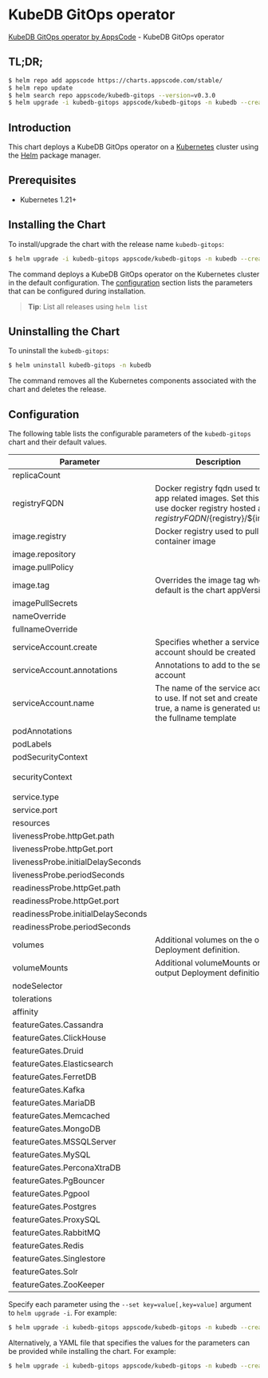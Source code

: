 # KubeDB GitOps operator

[KubeDB GitOps operator by AppsCode](https://github.com/appscode-cloud) - KubeDB GitOps operator

## TL;DR;

```bash
$ helm repo add appscode https://charts.appscode.com/stable/
$ helm repo update
$ helm search repo appscode/kubedb-gitops --version=v0.3.0
$ helm upgrade -i kubedb-gitops appscode/kubedb-gitops -n kubedb --create-namespace --version=v0.3.0
```

## Introduction

This chart deploys a KubeDB GitOps operator on a [Kubernetes](http://kubernetes.io) cluster using the [Helm](https://helm.sh) package manager.

## Prerequisites

- Kubernetes 1.21+

## Installing the Chart

To install/upgrade the chart with the release name `kubedb-gitops`:

```bash
$ helm upgrade -i kubedb-gitops appscode/kubedb-gitops -n kubedb --create-namespace --version=v0.3.0
```

The command deploys a KubeDB GitOps operator on the Kubernetes cluster in the default configuration. The [configuration](#configuration) section lists the parameters that can be configured during installation.

> **Tip**: List all releases using `helm list`

## Uninstalling the Chart

To uninstall the `kubedb-gitops`:

```bash
$ helm uninstall kubedb-gitops -n kubedb
```

The command removes all the Kubernetes components associated with the chart and deletes the release.

## Configuration

The following table lists the configurable parameters of the `kubedb-gitops` chart and their default values.

|             Parameter              |                                                             Description                                                              |                                                                                            Default                                                                                             |
|------------------------------------|--------------------------------------------------------------------------------------------------------------------------------------|------------------------------------------------------------------------------------------------------------------------------------------------------------------------------------------------|
| replicaCount                       |                                                                                                                                      | <code>1</code>                                                                                                                                                                                 |
| registryFQDN                       | Docker registry fqdn used to pull app related images. Set this to use docker registry hosted at ${registryFQDN}/${registry}/${image} | <code>ghcr.io</code>                                                                                                                                                                           |
| image.registry                     | Docker registry used to pull app container image                                                                                     | <code>kubedb</code>                                                                                                                                                                            |
| image.repository                   |                                                                                                                                      | <code>kubedb-gitops</code>                                                                                                                                                                     |
| image.pullPolicy                   |                                                                                                                                      | <code>IfNotPresent</code>                                                                                                                                                                      |
| image.tag                          | Overrides the image tag whose default is the chart appVersion.                                                                       | <code>""</code>                                                                                                                                                                                |
| imagePullSecrets                   |                                                                                                                                      | <code>[]</code>                                                                                                                                                                                |
| nameOverride                       |                                                                                                                                      | <code>""</code>                                                                                                                                                                                |
| fullnameOverride                   |                                                                                                                                      | <code>""</code>                                                                                                                                                                                |
| serviceAccount.create              | Specifies whether a service account should be created                                                                                | <code>true</code>                                                                                                                                                                              |
| serviceAccount.annotations         | Annotations to add to the service account                                                                                            | <code>{}</code>                                                                                                                                                                                |
| serviceAccount.name                | The name of the service account to use. If not set and create is true, a name is generated using the fullname template               | <code>""</code>                                                                                                                                                                                |
| podAnnotations                     |                                                                                                                                      | <code>{}</code>                                                                                                                                                                                |
| podLabels                          |                                                                                                                                      | <code>{}</code>                                                                                                                                                                                |
| podSecurityContext                 |                                                                                                                                      | <code>{}</code>                                                                                                                                                                                |
| securityContext                    |                                                                                                                                      | <code>{"allowPrivilegeEscalation":false,"capabilities":{"drop":["ALL"]},"readOnlyRootFilesystem":true,"runAsNonRoot":true,"runAsUser":65534,"seccompProfile":{"type":"RuntimeDefault"}}</code> |
| service.type                       |                                                                                                                                      | <code>ClusterIP</code>                                                                                                                                                                         |
| service.port                       |                                                                                                                                      | <code>8081</code>                                                                                                                                                                              |
| resources                          |                                                                                                                                      | <code>{}</code>                                                                                                                                                                                |
| livenessProbe.httpGet.path         |                                                                                                                                      | <code>/healthz</code>                                                                                                                                                                          |
| livenessProbe.httpGet.port         |                                                                                                                                      | <code>probes</code>                                                                                                                                                                            |
| livenessProbe.initialDelaySeconds  |                                                                                                                                      | <code>15</code>                                                                                                                                                                                |
| livenessProbe.periodSeconds        |                                                                                                                                      | <code>20</code>                                                                                                                                                                                |
| readinessProbe.httpGet.path        |                                                                                                                                      | <code>/readyz</code>                                                                                                                                                                           |
| readinessProbe.httpGet.port        |                                                                                                                                      | <code>probes</code>                                                                                                                                                                            |
| readinessProbe.initialDelaySeconds |                                                                                                                                      | <code>5</code>                                                                                                                                                                                 |
| readinessProbe.periodSeconds       |                                                                                                                                      | <code>10</code>                                                                                                                                                                                |
| volumes                            | Additional volumes on the output Deployment definition.                                                                              | <code>[]</code>                                                                                                                                                                                |
| volumeMounts                       | Additional volumeMounts on the output Deployment definition.                                                                         | <code>[]</code>                                                                                                                                                                                |
| nodeSelector                       |                                                                                                                                      | <code>{}</code>                                                                                                                                                                                |
| tolerations                        |                                                                                                                                      | <code>[]</code>                                                                                                                                                                                |
| affinity                           |                                                                                                                                      | <code>{}</code>                                                                                                                                                                                |
| featureGates.Cassandra             |                                                                                                                                      | <code>false</code>                                                                                                                                                                             |
| featureGates.ClickHouse            |                                                                                                                                      | <code>false</code>                                                                                                                                                                             |
| featureGates.Druid                 |                                                                                                                                      | <code>false</code>                                                                                                                                                                             |
| featureGates.Elasticsearch         |                                                                                                                                      | <code>false</code>                                                                                                                                                                             |
| featureGates.FerretDB              |                                                                                                                                      | <code>false</code>                                                                                                                                                                             |
| featureGates.Kafka                 |                                                                                                                                      | <code>false</code>                                                                                                                                                                             |
| featureGates.MariaDB               |                                                                                                                                      | <code>false</code>                                                                                                                                                                             |
| featureGates.Memcached             |                                                                                                                                      | <code>false</code>                                                                                                                                                                             |
| featureGates.MongoDB               |                                                                                                                                      | <code>false</code>                                                                                                                                                                             |
| featureGates.MSSQLServer           |                                                                                                                                      | <code>false</code>                                                                                                                                                                             |
| featureGates.MySQL                 |                                                                                                                                      | <code>false</code>                                                                                                                                                                             |
| featureGates.PerconaXtraDB         |                                                                                                                                      | <code>false</code>                                                                                                                                                                             |
| featureGates.PgBouncer             |                                                                                                                                      | <code>false</code>                                                                                                                                                                             |
| featureGates.Pgpool                |                                                                                                                                      | <code>false</code>                                                                                                                                                                             |
| featureGates.Postgres              |                                                                                                                                      | <code>false</code>                                                                                                                                                                             |
| featureGates.ProxySQL              |                                                                                                                                      | <code>false</code>                                                                                                                                                                             |
| featureGates.RabbitMQ              |                                                                                                                                      | <code>false</code>                                                                                                                                                                             |
| featureGates.Redis                 |                                                                                                                                      | <code>false</code>                                                                                                                                                                             |
| featureGates.Singlestore           |                                                                                                                                      | <code>false</code>                                                                                                                                                                             |
| featureGates.Solr                  |                                                                                                                                      | <code>false</code>                                                                                                                                                                             |
| featureGates.ZooKeeper             |                                                                                                                                      | <code>false</code>                                                                                                                                                                             |


Specify each parameter using the `--set key=value[,key=value]` argument to `helm upgrade -i`. For example:

```bash
$ helm upgrade -i kubedb-gitops appscode/kubedb-gitops -n kubedb --create-namespace --version=v0.3.0 --set replicaCount=1
```

Alternatively, a YAML file that specifies the values for the parameters can be provided while
installing the chart. For example:

```bash
$ helm upgrade -i kubedb-gitops appscode/kubedb-gitops -n kubedb --create-namespace --version=v0.3.0 --values values.yaml
```
